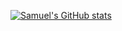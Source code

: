 [![Samuel's GitHub stats](https://github-readme-stats.vercel.app/api?username=thenose-samuel)](https://github.com/anuraghazra/github-readme-stats)
